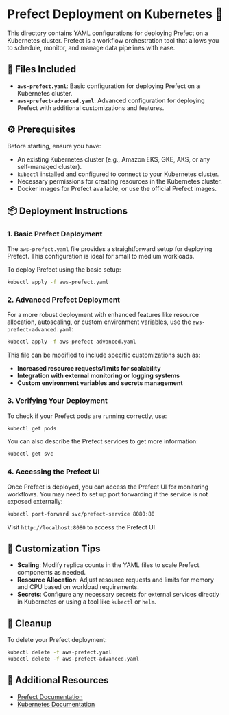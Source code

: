 # Prefect Deployment on Kubernetes 🚀

This directory contains YAML configurations for deploying Prefect on a Kubernetes cluster. Prefect is a workflow orchestration tool that allows you to schedule, monitor, and manage data pipelines with ease.

## 📂 Files Included

- **`aws-prefect.yaml`**: Basic configuration for deploying Prefect on a Kubernetes cluster.
- **`aws-prefect-advanced.yaml`**: Advanced configuration for deploying Prefect with additional customizations and features.

## ⚙️ Prerequisites

Before starting, ensure you have:

- An existing Kubernetes cluster (e.g., Amazon EKS, GKE, AKS, or any self-managed cluster).
- `kubectl` installed and configured to connect to your Kubernetes cluster.
- Necessary permissions for creating resources in the Kubernetes cluster.
- Docker images for Prefect available, or use the official Prefect images.

## 📦 Deployment Instructions

### 1. Basic Prefect Deployment

The `aws-prefect.yaml` file provides a straightforward setup for deploying Prefect. This configuration is ideal for small to medium workloads.

To deploy Prefect using the basic setup:

```bash
kubectl apply -f aws-prefect.yaml
```

### 2. Advanced Prefect Deployment

For a more robust deployment with enhanced features like resource allocation, autoscaling, or custom environment variables, use the `aws-prefect-advanced.yaml`:

```bash
kubectl apply -f aws-prefect-advanced.yaml
```

This file can be modified to include specific customizations such as:

- **Increased resource requests/limits for scalability**
- **Integration with external monitoring or logging systems**
- **Custom environment variables and secrets management**

### 3. Verifying Your Deployment

To check if your Prefect pods are running correctly, use:

```bash
kubectl get pods
```

You can also describe the Prefect services to get more information:

```bash
kubectl get svc
```

### 4. Accessing the Prefect UI

Once Prefect is deployed, you can access the Prefect UI for monitoring workflows. You may need to set up port forwarding if the service is not exposed externally:

```bash
kubectl port-forward svc/prefect-service 8080:80
```

Visit `http://localhost:8080` to access the Prefect UI.

## 🔧 Customization Tips

- **Scaling**: Modify replica counts in the YAML files to scale Prefect components as needed.
- **Resource Allocation**: Adjust resource requests and limits for memory and CPU based on workload requirements.
- **Secrets**: Configure any necessary secrets for external services directly in Kubernetes or using a tool like `kubectl` or `helm`.

## 🧹 Cleanup

To delete your Prefect deployment:

```bash
kubectl delete -f aws-prefect.yaml
kubectl delete -f aws-prefect-advanced.yaml
```

## 📄 Additional Resources

- [Prefect Documentation](https://docs.prefect.io/)
- [Kubernetes Documentation](https://kubernetes.io/docs/)
